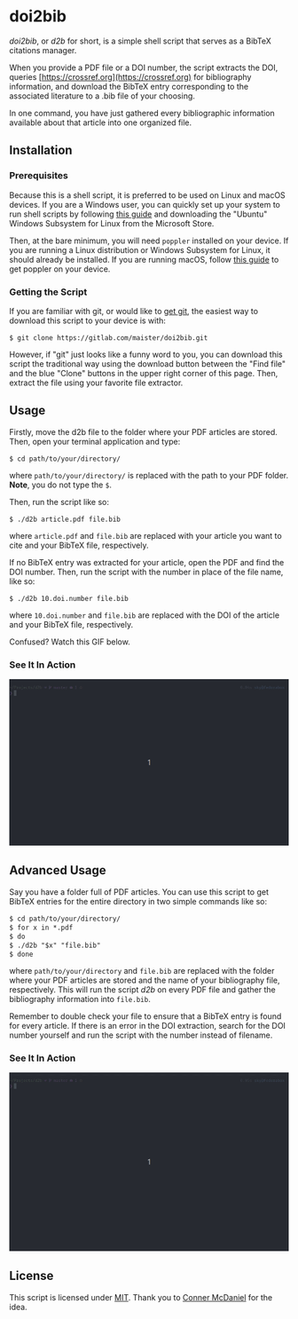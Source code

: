 # doi2bib

*doi2bib*, or *d2b* for short, is a simple shell script that serves as a BibTeX citations manager.

When you provide a PDF file or a DOI number, the script extracts the DOI, queries [https://crossref.org](https://crossref.org) for bibliography information, and download the BibTeX entry corresponding to the associated literature to a .bib file of your choosing.

In one command, you have just gathered every bibliographic information available about that article into one organized file.

## Installation

### Prerequisites

Because this is a shell script, it is preferred to be used on Linux and macOS devices. If you are a Windows user, you can quickly set up your system to run shell scripts by following [this guide](https://www.howtogeek.com/249966/how-to-install-and-use-the-linux-bash-shell-on-windows-10/) and downloading the "Ubuntu" Windows Subsystem for Linux from the Microsoft Store.

Then, at the bare minimum, you will need `poppler` installed on your device. If you are running a Linux distribution or Windows Subsystem for Linux, it should already be installed. If you are running macOS, follow [this guide](http://macappstore.org/poppler/) to get poppler on your device.

### Getting the Script

If you are familiar with git, or would like to [get git](https://git-scm.com/downloads), the easiest way to download this script to your device is with:

```
$ git clone https://gitlab.com/maister/doi2bib.git
```

However, if "git" just looks like a funny word to you, you can download this script the traditional way using the download button between the "Find file" and the blue "Clone" buttons in the upper right corner of this page. Then, extract the file using your favorite file extractor.

## Usage

Firstly, move the d2b file to the folder where your PDF articles are stored. Then, open your terminal application and type:

```
$ cd path/to/your/directory/
```

where `path/to/your/directory/` is replaced with the path to your PDF folder. **Note**, you do not type the `$`.

Then, run the script like so:

```
$ ./d2b article.pdf file.bib
```

where `article.pdf` and `file.bib` are replaced with your article you want to cite and your BibTeX file, respectively.

If no BibTeX entry was extracted for your article, open the PDF and find the DOI number. Then, run the script with the number in place of the file name, like so:

```
$ ./d2b 10.doi.number file.bib
```

where `10.doi.number` and `file.bib` are replaced with the DOI of the article and your BibTeX file, respectively.

Confused? Watch this GIF below.

### See It In Action

![](preview.gif)

## Advanced Usage

Say you have a folder full of PDF articles. You can use this script to get BibTeX entries for the entire directory in two simple commands like so:

```
$ cd path/to/your/directory/
$ for x in *.pdf
$ do
$ ./d2b "$x" "file.bib"
$ done
```

where `path/to/your/directory` and `file.bib` are replaced with the folder where your PDF articles are stored and the name of your bibliography file, respectively. This will run the script *d2b* on every PDF file and gather the bibliography information into `file.bib`.

Remember to double check your file to ensure that a BibTeX entry is found for every article. If there is an error in the DOI extraction, search for the DOI number yourself and run the script with the number instead of filename.

### See It In Action

![](preview_multi.gif)

## License

This script is licensed under [MIT](LICENSE.md). Thank you to [Conner McDaniel](https://www.youtube.com/watch?v=nO4T8JDNYG0) for the idea.
